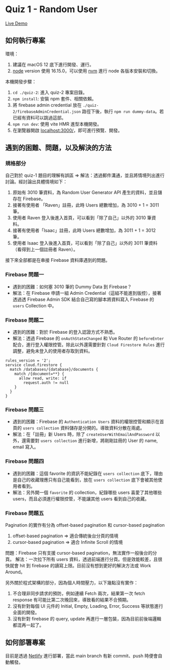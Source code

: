 # Quiz 1 - Random User

[Live Demo](https://raven-vue-quiz-1.netlify.app/)

## 如何執行專案

環境：

1. 建議在 macOS 12 底下進行開發、運行。
2. [node](https://nodejs.org/en/) version 使用 16.15.0，可以使用 [nvm](https://github.com/nvm-sh/nvm) 進行 node 各版本安裝和切換。

本機開發步驟：

1. `cd ./quiz-2`: 進入 quiz-2 專案目錄。
2. `npm install`: 安裝 npm 套件、相關依賴。
3. 將 firebase admin credential 放在 `./quiz-2/firebaseAdminCredential.json` 路徑下後，執行 `npm run dummy-data`。若已經有資料可以跳過這部。
4. `npm run dev`: 使用 vite HMR 進型本機開發。
5. 在瀏覽器開啟 [localhost:3000/](http://localhost:3000/)，即可進行預覽、開發。

## 遇到的困難、問題，以及解決的方法

### 規格部分

自己對於 quiz-1 題目的理解有誤區 => 解法：透過郵件溝通，並且將情境列出進行討論。經討論出具體情境如下：

1. 原始有 3010 筆資料，為 Random User Generator API 產生的資料，並且儲存在 Firebase。
2. 接著有使用者 「Raven」註冊，此時 Users 總數增加，為 3010 + 1 = 3011 筆。
3. 使用者 Raven 登入後進入首頁，可以看到「除了自己」以外的 3010 筆資料。
4. 接著有使用者「Isaac」註冊，此時 Users 總數增加，為 3011 + 1 = 3012 筆。
5. 使用者 Isaac 登入後進入首頁，可以看到「除了自己」以外的 3011 筆資料（看得到上一個註冊者 Raven）。

接下來全部都是在串接 Firebase 資料庫遇到的問題。

### Firebase 問題一

- 遇到的困難：如何塞 3010 筆的 Dummy Data 到 Firebase？
- 解法：在 Firebase 申請一組 Admin Credential（這組不能進到版控），接著透過透 Firebase Admin SDK 結合自己寫的腳本將資料寫入 Firebase 的 `users` Collection 中。

### Firebase 問題二

- 遇到的困難：對於 Firebase 的登入認證方式不熟悉。
- 解法：透過 Firebase  的 `onAuthStateChanged` 和 Vue Router 的 `beforeEnter`  配合，進行登入權限控管。除此以外還需要針對 `Cloud Firestore Rules`  進行調整，避免未登入的使用者存取到資料。

```
rules_version = '2';
service cloud.firestore {
  match /databases/{database}/documents {
    match /{document=**} {
      allow read, write: if
    	request.auth != null
    }
  }
}
```

### Firebase 問題三

- 遇到的困難：Firebase 的 `Authentication Users` 資料的權限控管和顯示在首頁的  `users collection` 資料儲存是分開的。導致資料分散在兩處。
- 解法：在「註冊」新 Users 時，除了 `createUserWithEmailAndPassword` 以外，還需要對 `users collection`  進行新增，將剛剛註冊的 User 的 name, email 寫入。

### Firebase 問題四

- 遇到的困難：這個 favorite 的資訊不能紀錄在 `users collection` 底下，理由是自己的收藏理應只有自己能看到，放在 `users collection` 底下會被其他使用者看到。
- 解法：另外開一個 `favorite` 的 collection，紀錄哪些 users 喜愛了其他哪些 users，而且必須進行權限控管，不能讓其他 users 看到自己的收藏。

### Firebase 問題五

Pagination 的實作有分為 offset-based pagination 和 cursor-based pagination

1. offset-based pagination => 適合傳統後台分頁的情境
2. cursor-based pagination => 適合 Infinite Scroll 的情境

問題：Firebase 只有支援 cursor-based pagination，無法實作一般後台的分頁。
解法：一次拉下所有 users 資料，透過前端進行分頁。但是效能較差，且很快就會 hit 到 firebase 的讀寫上限。目前沒有想到更好的解決方法或 Work Around。

另外關於程式架構的部分，因為個人時間壓力，以下幾點沒有實作：

1. 不合理非同步請求的預防，例如連續 Fetch 兩次，結果第一次 fetch response 有可能比第二次晚回來，導致看的結果不合預期。
2. 沒有針對每個 UI 元件的 Initial, Empty, Loading, Error, Success 等狀態進行全面的開發。
3. 沒有針對 firebase 的 query, update 再進行一層包裝，因為目前前後端邏輯都混再一起了。

## 如何部署專案

目前是透過 [Netlify](https://www.netlify.com/) 進行部署，當此 main branch 有新 commit、push 時便會自動觸發。
